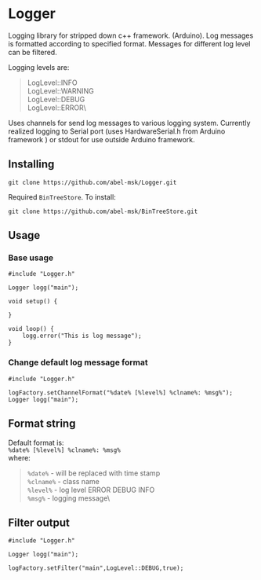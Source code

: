 # Logger
Logging library for stripped down с++ framework.  (Arduino).
Log messages is formatted according to specified format. 
Messages for different log level can be filtered.

Logging levels are:

> LogLevel::INFO\
> LogLevel::WARNING\
> LogLevel::DEBUG\
> LogLevel::ERROR\

Uses channels for send log messages to various logging system.
Currently realized logging to Serial port (uses HardwareSerial.h from Arduino framework )
or stdout for use outside Arduino framework.



## Installing

```
git clone https://github.com/abel-msk/Logger.git
```

Required `BinTreeStore`. 
To install:
```
git clone https://github.com/abel-msk/BinTreeStore.git
```

## Usage

### Base usage

```
#include "Logger.h"

Logger logg("main");

void setup() {

}

void loop() {
    logg.error("This is log message");
}
```

###  Change default  log message format

```
#include "Logger.h"

logFactory.setChannelFormat("%date% [%level%] %clname%: %msg%");
Logger logg("main");
```


##  Format string

Default format is:\
     `%date% [%level%] %clname%: %msg%`\
where:
> `%date%`    - will be replaced with time stamp\
> `%clname%`  - class name\
> `%level%`   - log level  ERROR DEBUG INFO\
> `%msg%`     -  logging message\


##  Filter output
```
#include "Logger.h"

Logger logg("main");

logFactory.setFilter("main",LogLevel::DEBUG,true);

```